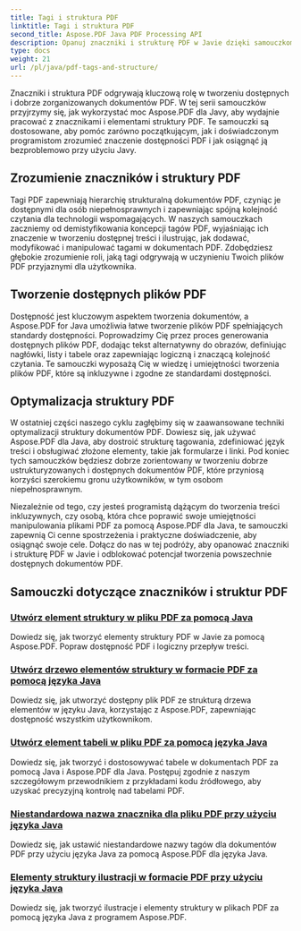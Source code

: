 ```yaml
---
title: Tagi i struktura PDF
linktitle: Tagi i struktura PDF
second_title: Aspose.PDF Java PDF Processing API
description: Opanuj znaczniki i strukturę PDF w Javie dzięki samouczkom Aspose.PDF for Java. Twórz dostępne i uporządkowane pliki PDF bez wysiłku.
type: docs
weight: 21
url: /pl/java/pdf-tags-and-structure/
---
```

Znaczniki i struktura PDF odgrywają kluczową rolę w tworzeniu dostępnych i dobrze zorganizowanych dokumentów PDF. W tej serii samouczków przyjrzymy się, jak wykorzystać moc Aspose.PDF dla Javy, aby wydajnie pracować z znacznikami i elementami struktury PDF. Te samouczki są dostosowane, aby pomóc zarówno początkującym, jak i doświadczonym programistom zrozumieć znaczenie dostępności PDF i jak osiągnąć ją bezproblemowo przy użyciu Javy.

## Zrozumienie znaczników i struktury PDF

Tagi PDF zapewniają hierarchię strukturalną dokumentów PDF, czyniąc je dostępnymi dla osób niepełnosprawnych i zapewniając spójną kolejność czytania dla technologii wspomagających. W naszych samouczkach zaczniemy od demistyfikowania koncepcji tagów PDF, wyjaśniając ich znaczenie w tworzeniu dostępnej treści i ilustrując, jak dodawać, modyfikować i manipulować tagami w dokumentach PDF. Zdobędziesz głębokie zrozumienie roli, jaką tagi odgrywają w uczynieniu Twoich plików PDF przyjaznymi dla użytkownika.

## Tworzenie dostępnych plików PDF

Dostępność jest kluczowym aspektem tworzenia dokumentów, a Aspose.PDF for Java umożliwia łatwe tworzenie plików PDF spełniających standardy dostępności. Poprowadzimy Cię przez proces generowania dostępnych plików PDF, dodając tekst alternatywny do obrazów, definiując nagłówki, listy i tabele oraz zapewniając logiczną i znaczącą kolejność czytania. Te samouczki wyposażą Cię w wiedzę i umiejętności tworzenia plików PDF, które są inkluzywne i zgodne ze standardami dostępności.

## Optymalizacja struktury PDF

W ostatniej części naszego cyklu zagłębimy się w zaawansowane techniki optymalizacji struktury dokumentów PDF. Dowiesz się, jak używać Aspose.PDF dla Java, aby dostroić strukturę tagowania, zdefiniować język treści i obsługiwać złożone elementy, takie jak formularze i linki. Pod koniec tych samouczków będziesz dobrze zorientowany w tworzeniu dobrze ustrukturyzowanych i dostępnych dokumentów PDF, które przyniosą korzyści szerokiemu gronu użytkowników, w tym osobom niepełnosprawnym.

Niezależnie od tego, czy jesteś programistą dążącym do tworzenia treści inkluzywnych, czy osobą, która chce poprawić swoje umiejętności manipulowania plikami PDF za pomocą Aspose.PDF dla Java, te samouczki zapewnią Ci cenne spostrzeżenia i praktyczne doświadczenie, aby osiągnąć swoje cele. Dołącz do nas w tej podróży, aby opanować znaczniki i strukturę PDF w Javie i odblokować potencjał tworzenia powszechnie dostępnych dokumentów PDF.

## Samouczki dotyczące znaczników i struktur PDF
### [Utwórz element struktury w pliku PDF za pomocą Java](./create-structure-element-in-pdf-using-java/)
Dowiedz się, jak tworzyć elementy struktury PDF w Javie za pomocą Aspose.PDF. Popraw dostępność PDF i logiczny przepływ treści.
### [Utwórz drzewo elementów struktury w formacie PDF za pomocą języka Java](./create-structure-element-tree-in-pdf-using-java/)
Dowiedz się, jak utworzyć dostępny plik PDF ze strukturą drzewa elementów w języku Java, korzystając z Aspose.PDF, zapewniając dostępność wszystkim użytkownikom.
### [Utwórz element tabeli w pliku PDF za pomocą języka Java](./create-table-element-in-pdf-using-java/)
Dowiedz się, jak tworzyć i dostosowywać tabele w dokumentach PDF za pomocą Java i Aspose.PDF dla Java. Postępuj zgodnie z naszym szczegółowym przewodnikiem z przykładami kodu źródłowego, aby uzyskać precyzyjną kontrolę nad tabelami PDF.
### [Niestandardowa nazwa znacznika dla pliku PDF przy użyciu języka Java](./custom-tag-name-for-pdf-using-java/)
Dowiedz się, jak ustawić niestandardowe nazwy tagów dla dokumentów PDF przy użyciu języka Java za pomocą Aspose.PDF dla języka Java.
### [Elementy struktury ilustracji w formacie PDF przy użyciu języka Java](./illustration-structure-elements-in-pdf-using-java/)
Dowiedz się, jak tworzyć ilustracje i elementy struktury w plikach PDF za pomocą języka Java z programem Aspose.PDF.